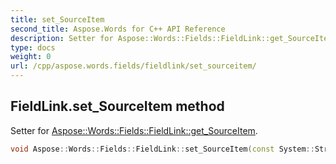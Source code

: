 ```yaml
---
title: set_SourceItem
second_title: Aspose.Words for C++ API Reference
description: Setter for Aspose::Words::Fields::FieldLink::get_SourceItem. 
type: docs
weight: 0
url: /cpp/aspose.words.fields/fieldlink/set_sourceitem/
---
```

## FieldLink.set_SourceItem method


Setter for [Aspose::Words::Fields::FieldLink::get_SourceItem](./get_sourceitem/).

```cpp
void Aspose::Words::Fields::FieldLink::set_SourceItem(const System::String &value)
```

